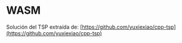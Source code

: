 # WASM

Solución del TSP extraída de: [https://github.com/yuxiexiao/cpp-tsp](https://github.com/yuxiexiao/cpp-tsp)